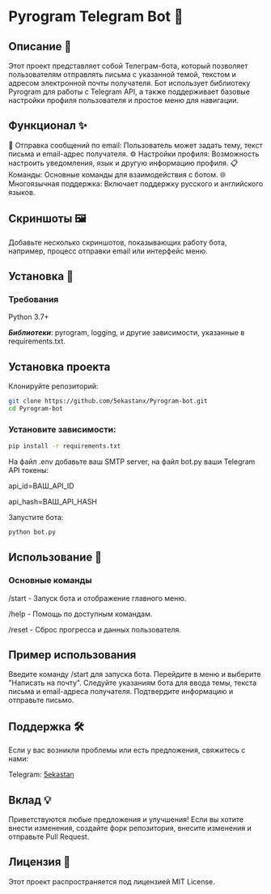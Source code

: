 # Pyrogram Telegram Bot 🚀
 
## Описание 📄 
Этот проект представляет собой Телеграм-бота, который позволяет пользователям отправлять письма с указанной темой, текстом и адресом электронной почты получателя. Бот использует библиотеку Pyrogram для работы с Telegram API, а также поддерживает базовые настройки профиля пользователя и простое меню для навигации.
 
## Функционал ✨ 
📧 Отправка сообщений по email: Пользователь может задать тему, текст письма и email-адрес получателя.
⚙️ Настройки профиля: Возможность настроить уведомления, язык и другую информацию профиля.
📋 Команды: Основные команды для взаимодействия с ботом.
🌐 Многоязычная поддержка: Включает поддержку русского и английского языков.
## Скриншоты 🖼️
Добавьте несколько скриншотов, показывающих работу бота, например, процесс отправки email или интерфейс меню.

## Установка 🔧
### Требования
Python 3.7+

***Библиотеки***: pyrogram, logging, и другие зависимости, указанные в requirements.txt.
## Установка проекта
Клонируйте репозиторий:

``` bash
git clone https://github.com/5ekastanx/Pyrogram-bot.git
cd Pyrogram-bot
```
### Установите зависимости:

```bash
pip install -r requirements.txt
```
На файл .env добавьте ваш SMTP server, на файл bot.py ваши Telegram API токены:

api_id=ВАШ_API_ID

api_hash=ВАШ_API_HASH

Запустите бота:
```bash
python bot.py
```
## Использование 🚀
### Основные команды
/start - Запуск бота и отображение главного меню.

/help - Помощь по доступным командам.

/reset - Сброс прогресса и данных пользователя.
## Пример использования
Введите команду /start для запуска бота.
Перейдите в меню и выберите "Написать на почту".
Следуйте указаниям бота для ввода темы, текста письма и email-адреса получателя.
Подтвердите информацию и отправьте письмо.
## Поддержка 🛠️
Если у вас возникли проблемы или есть предложения, свяжитесь с нами:

Telegram: [5ekastan](https://t.me/beka_stan)
## Вклад 💡
Приветствуются любые предложения и улучшения! Если вы хотите внести изменения, создайте форк репозитория, внесите изменения и отправьте Pull Request.

## Лицензия 📄
Этот проект распространяется под лицензией MIT License.
